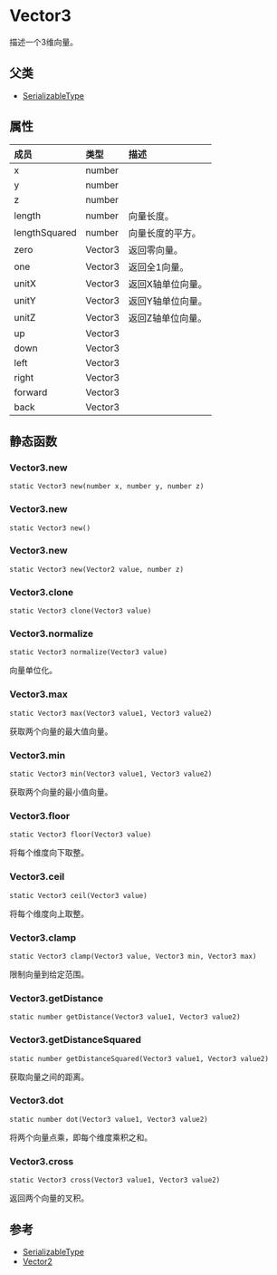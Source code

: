 # Vector3
描述一个3维向量。
## 父类
* [SerializableType](SerializableType.md)

## 属性
| 成员 | 类型 | 描述 |
| :--- | :--- | :--- |
| x | number |  |
| y | number |  |
| z | number |  |
| length | number | 向量长度。 |
| lengthSquared | number | 向量长度的平方。 |
| zero | Vector3 | 返回零向量。 |
| one | Vector3 | 返回全1向量。 |
| unitX | Vector3 | 返回X轴单位向量。 |
| unitY | Vector3 | 返回Y轴单位向量。 |
| unitZ | Vector3 | 返回Z轴单位向量。 |
| up | Vector3 |  |
| down | Vector3 |  |
| left | Vector3 |  |
| right | Vector3 |  |
| forward | Vector3 |  |
| back | Vector3 |  |
## 静态函数

### Vector3.new

```
static Vector3 new(number x, number y, number z)
```



### Vector3.new

```
static Vector3 new()
```



### Vector3.new

```
static Vector3 new(Vector2 value, number z)
```



### Vector3.clone

```
static Vector3 clone(Vector3 value)
```



### Vector3.normalize

```
static Vector3 normalize(Vector3 value)
```

向量单位化。

### Vector3.max

```
static Vector3 max(Vector3 value1, Vector3 value2)
```

获取两个向量的最大值向量。

### Vector3.min

```
static Vector3 min(Vector3 value1, Vector3 value2)
```

获取两个向量的最小值向量。

### Vector3.floor

```
static Vector3 floor(Vector3 value)
```

将每个维度向下取整。

### Vector3.ceil

```
static Vector3 ceil(Vector3 value)
```

将每个维度向上取整。

### Vector3.clamp

```
static Vector3 clamp(Vector3 value, Vector3 min, Vector3 max)
```

限制向量到给定范围。

### Vector3.getDistance

```
static number getDistance(Vector3 value1, Vector3 value2)
```



### Vector3.getDistanceSquared

```
static number getDistanceSquared(Vector3 value1, Vector3 value2)
```

获取向量之间的距离。

### Vector3.dot

```
static number dot(Vector3 value1, Vector3 value2)
```

将两个向量点乘，即每个维度乘积之和。

### Vector3.cross

```
static Vector3 cross(Vector3 value1, Vector3 value2)
```

返回两个向量的叉积。

## 参考

* [SerializableType](SerializableType.md)
* [Vector2](Vector2.md)
